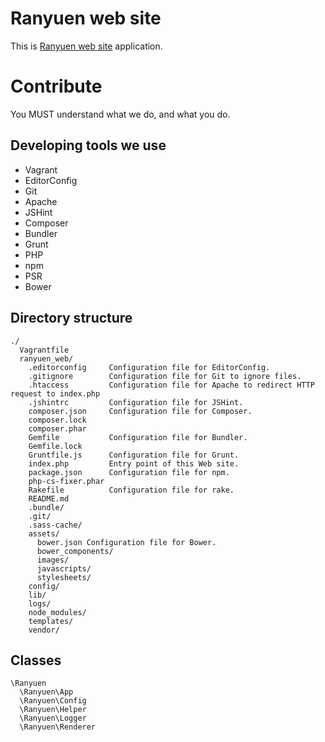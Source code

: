 Ranyuen web site
================
This is [Ranyuen web site](http://ranyuen.com/) application.

Contribute
==========
You MUST understand what we do, and what you do.

Developing tools we use
-----------------------
- Vagrant
- EditorConfig
- Git
- Apache
- JSHint
- Composer
- Bundler
- Grunt
- PHP
- npm
- PSR
- Bower

Directory structure
-------------------
```
./
  Vagrantfile
  ranyuen_web/
    .editorconfig     Configuration file for EditorConfig.
    .gitignore        Configuration file for Git to ignore files.
    .htaccess         Configuration file for Apache to redirect HTTP request to index.php
    .jshintrc         Configuration file for JSHint.
    composer.json     Configuration file for Composer.
    composer.lock
    composer.phar
    Gemfile           Configuration file for Bundler.
    Gemfile.lock
    Gruntfile.js      Configuration file for Grunt.
    index.php         Entry point of this Web site.
    package.json      Configuration file for npm.
    php-cs-fixer.phar
    Rakefile          Configuration file for rake.
    README.md
    .bundle/
    .git/
    .sass-cache/
    assets/
      bower.json Configuration file for Bower.
      bower_components/
      images/
      javascripts/
      stylesheets/
    config/
    lib/
    logs/
    node_modules/
    templates/
    vendor/
```

Classes
-------
```
\Ranyuen
  \Ranyuen\App
  \Ranyuen\Config
  \Ranyuen\Helper
  \Ranyuen\Logger
  \Ranyuen\Renderer
```
